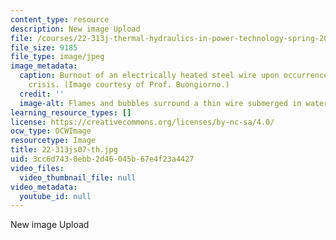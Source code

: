 ```yaml
---
content_type: resource
description: New image Upload
file: /courses/22-313j-thermal-hydraulics-in-power-technology-spring-2007/3cc6d7430ebb2d46045b67e4f23a4427_22-313js07-th.jpg
file_size: 9185
file_type: image/jpeg
image_metadata:
  caption: Burnout of an electrically heated steel wire upon occurrence of the boiling
    crisis. (Image courtesy of Prof. Buongiorno.)
  credit: ''
  image-alt: Flames and bubbles surround a thin wire submerged in water.
learning_resource_types: []
license: https://creativecommons.org/licenses/by-nc-sa/4.0/
ocw_type: OCWImage
resourcetype: Image
title: 22-313js07-th.jpg
uid: 3cc6d743-0ebb-2d46-045b-67e4f23a4427
video_files:
  video_thumbnail_file: null
video_metadata:
  youtube_id: null
---
```

New image Upload